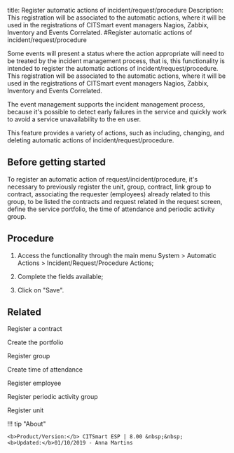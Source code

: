 title: Register automatic actions of incident/request/procedure
Description: This registration will be associated to the automatic actions, where it will be used in the registrations of CITSmart event managers Nagios, Zabbix, Inventory and Events Correlated.
#Register automatic actions of incident/request/procedure

Some events will present a status where the action appropriate will need to be
treated by the incident management process, that is, this functionality is
intended to register the automatic actions of incident/request/procedure. This
registration will be associated to the automatic actions, where it will be used
in the registrations of CITSmart event managers Nagios, Zabbix, Inventory and
Events Correlated.

The event management supports the incident management process, because it's
possible to detect early failures in the service and quickly work to avoid a
service unavailability to the en user.

This feature provides a variety of actions, such as including, changing, and
deleting automatic actions of incident/request/procedure.

Before getting started
--------------------------

To register an automatic action of request/incident/procedure, it's necessary to
previously register the unit, group, contract, link group to contract,
associating the requester (employees) already related to this group, to be
listed the contracts and request related in the request screen, define the
service portfolio, the time of attendance and periodic activity group.

Procedure
-------------

1.  Access the functionality through the main menu System \> Automatic Actions
    \> Incident/Request/Procedure Actions;

2.  Complete the fields available;

3.  Click on "Save".

Related
-------

Register a contract

Create the portfolio

Register group

Create time of attendance

Register employee

Register periodic activity group

Register unit


!!! tip "About"

    <b>Product/Version:</b> CITSmart ESP | 8.00 &nbsp;&nbsp;
    <b>Updated:</b>01/10/2019 - Anna Martins
